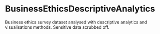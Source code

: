 # BusinessEthicsDescriptiveAnalytics
Business ethics survey dataset analysed with descriptive analytics and visualisations methods. Sensitive data scrubbed off.
